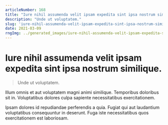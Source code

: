 ```yaml
---
articleNumber: 168
title: "Iure nihil assumenda velit ipsam expedita sint ipsa nostrum similique."
description: "Unde ut voluptatem."
slug: 'iure-nihil-assumenda-velit-ipsam-expedita-sint-ipsa-nostrum-similique.'
date: 2021-03-09
rngImg: ../generated_images/iure-nihil-assumenda-velit-ipsam-expedita-sint-ipsa-nostrum-similique..jpg
---
```


# Iure nihil assumenda velit ipsam expedita sint ipsa nostrum similique.

> Unde ut voluptatem.

Illum omnis et aut voluptatem magni animi similique. Temporibus doloribus sit in. Voluptatibus dolores culpa sapiente necessitatibus exercitationem.
 Ipsam dolores id repudiandae perferendis a quia. Fugiat qui aut laudantium voluptatibus consequuntur in deserunt. Fuga iste necessitatibus quos exercitationem est laboriosam.
